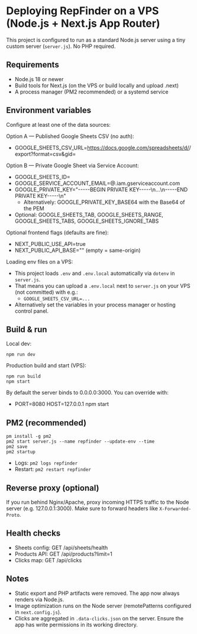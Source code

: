 # Deploying RepFinder on a VPS (Node.js + Next.js App Router)

This project is configured to run as a standard Node.js server using a tiny custom server (`server.js`). No PHP required.

## Requirements
- Node.js 18 or newer
- Build tools for Next.js (on the VPS or build locally and upload .next)
- A process manager (PM2 recommended) or a systemd service

## Environment variables
Configure at least one of the data sources:

Option A — Published Google Sheets CSV (no auth):
- GOOGLE_SHEETS_CSV_URL=https://docs.google.com/spreadsheets/d/<ID>/export?format=csv&gid=<GID>

Option B — Private Google Sheet via Service Account:
- GOOGLE_SHEETS_ID=<spreadsheet-id>
- GOOGLE_SERVICE_ACCOUNT_EMAIL=<name>@<project>.iam.gserviceaccount.com
- GOOGLE_PRIVATE_KEY="-----BEGIN PRIVATE KEY-----\n...\n-----END PRIVATE KEY-----\n"
  - Alternatively: GOOGLE_PRIVATE_KEY_BASE64 with the Base64 of the PEM
- Optional: GOOGLE_SHEETS_TAB, GOOGLE_SHEETS_RANGE, GOOGLE_SHEETS_TABS, GOOGLE_SHEETS_IGNORE_TABS

Optional frontend flags (defaults are fine):
- NEXT_PUBLIC_USE_API=true
- NEXT_PUBLIC_API_BASE="" (empty = same-origin)

Loading env files on a VPS:
- This project loads `.env` and `.env.local` automatically via `dotenv` in `server.js`.
- That means you can upload a `.env.local` next to `server.js` on your VPS (not committed) with e.g.:
  - `GOOGLE_SHEETS_CSV_URL=...`
- Alternatively set the variables in your process manager or hosting control panel.

## Build & run

Local dev:
```
npm run dev
```

Production build and start (VPS):
```
npm run build
npm start
```

By default the server binds to 0.0.0.0:3000. You can override with:
- PORT=8080 HOST=127.0.0.1 npm start

## PM2 (recommended)
```
pm install -g pm2
pm2 start server.js --name repfinder --update-env --time
pm2 save
pm2 startup
```
- Logs: `pm2 logs repfinder`
- Restart: `pm2 restart repfinder`

## Reverse proxy (optional)
If you run behind Nginx/Apache, proxy incoming HTTPS traffic to the Node server (e.g. 127.0.0.1:3000). Make sure to forward headers like `X-Forwarded-Proto`.

## Health checks
- Sheets config: GET /api/sheets/health
- Products API: GET /api/products?limit=1
- Clicks map: GET /api/clicks

## Notes
- Static export and PHP artifacts were removed. The app now always renders via Node.js.
- Image optimization runs on the Node server (remotePatterns configured in `next.config.js`).
- Clicks are aggregated in `.data-clicks.json` on the server. Ensure the app has write permissions in its working directory.
